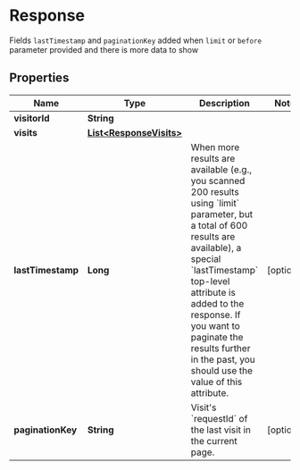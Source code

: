 

# Response

Fields `lastTimestamp` and `paginationKey` added when `limit` or `before` parameter provided and there is more data to show

## Properties

| Name | Type | Description | Notes |
|------------ | ------------- | ------------- | -------------|
|**visitorId** | **String** |  |  |
|**visits** | [**List&lt;ResponseVisits&gt;**](ResponseVisits.md) |  |  |
|**lastTimestamp** | **Long** | When more results are available (e.g., you scanned 200 results using &#x60;limit&#x60; parameter, but a total of 600 results are available), a special &#x60;lastTimestamp&#x60; top-level attribute is added to the response. If you want to paginate the results further in the past, you should use the value of this attribute. |  [optional] |
|**paginationKey** | **String** | Visit&#39;s &#x60;requestId&#x60; of the last visit in the current page. |  [optional] |




